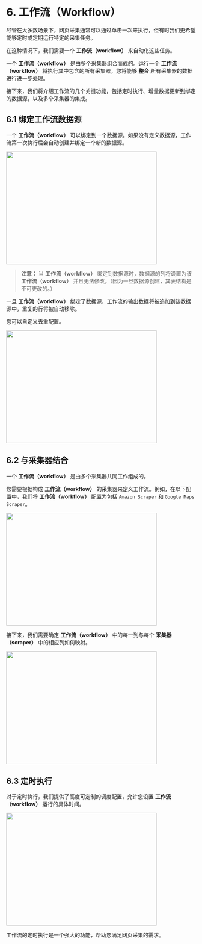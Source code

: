 # 6. 工作流（Workflow）

尽管在大多数场景下，网页采集通常可以通过单击一次来执行，但有时我们更希望能够定时或定期运行特定的采集任务。

在这种情况下，我们需要一个 **工作流（workflow）** 来自动化这些任务。

一个 **工作流（workflow）** 是由多个采集器组合而成的。运行一个 **工作流（workflow）** 将执行其中包含的所有采集器，您将能够 **整合** 所有采集器的数据进行进一步处理。

接下来，我们将介绍工作流的几个关键功能，包括定时执行、增量数据更新到绑定的数据源，以及多个采集器的集成。

## 6.1 绑定工作流数据源

一个 **工作流（workflow）** 可以绑定到一个数据源。如果没有定义数据源，工作流第一次执行后会自动创建并绑定一个新的数据源。

<img src="../univer-clipsheet/assets/zh-CN/workflow/data_source_form.png" style="width: 400px; height: 300px; object-fit: contain;" />

> **注意：** 当 **工作流（workflow）** 绑定到数据源时，数据源的列将设置为该 **工作流（workflow）** 并且无法修改。（因为一旦数据源创建，其表结构是不可更改的。）

一旦 **工作流（workflow）** 绑定了数据源，工作流的输出数据将被追加到该数据源中，重复的行将被自动移除。

您可以自定义去重配置。

<img src="../univer-clipsheet/assets/zh-CN/workflow/remove_duplicates_form.png" style="width: 400px; height: 300px; object-fit: contain;" />

## 6.2 与采集器结合

一个 **工作流（workflow）** 是由多个采集器共同工作组成的。

您需要根据构成 **工作流（workflow）** 的采集器来定义工作流。例如，在以下配置中，我们将 **工作流（workflow）** 配置为包括 `Amazon Scraper` 和 `Google Maps Scraper`。

<img src="../univer-clipsheet/assets/zh-CN/workflow/data_merge_form_scraper.png" style="width: 400px; height: 300px; object-fit: contain;" />

接下来，我们需要确定 **工作流（workflow）** 中的每一列与每个 **采集器（scraper）** 中的相应列如何映射。

<img src="../univer-clipsheet/assets/zh-CN/workflow/data_merge_form_column.png" style="width: 400px; height: 300px; object-fit: contain;" />

## 6.3 定时执行

对于定时执行，我们提供了高度可定制的调度配置，允许您设置 **工作流（workflow）** 运行的具体时间。

<img src="../univer-clipsheet/assets/zh-CN/workflow/timer_form.png" style="width: 400px; height: 300px; object-fit: contain;" />

工作流的定时执行是一个强大的功能，帮助您满足网页采集的需求。
